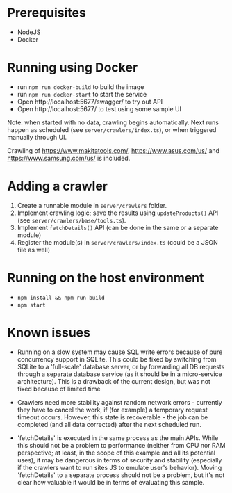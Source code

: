 # Prerequisites

- NodeJS
- Docker

# Running using Docker

- run `npm run docker-build` to build the image
- run `npm run docker-start` to start the service
- Open http://localhost:5677/swagger/ to try out API
- Open http://localhost:5677/ to test using some sample UI

Note: when started with no data, crawling begins automatically. Next runs happen as scheduled (see `server/crawlers/index.ts`), or when triggered manually through UI.

Crawling of https://www.makitatools.com/,  https://www.asus.com/us/ and https://www.samsung.com/us/ is included.

# Adding a crawler

1. Create a runnable module in `server/crawlers` folder.
2. Implement crawling logic; save the results using `updateProducts()` API (see `server/crawlers/base/tools.ts`).
3. Implement `fetchDetails()` API (can be done in the same or a separate module)
4. Register the module(s) in `server/crawlers/index.ts` (could be a JSON file as well)

# Running on the host environment

- `npm install && npm run build`
- `npm start`

# Known issues

- Running on a slow system may cause SQL write errors because of pure concurrency support in SQLite. This could be fixed by switching from SQLite to a 'full-scale' database server, or by forwarding all DB requests through a separate database service (as it should be in a micro-service architecture). This is a drawback of the current design, but was not fixed because of limited time

- Crawlers need more stability against random network errors - currently they have to cancel the work, if (for example) a temporary request timeout occurs. However, this state is recoverable - the job can be completed (and all data corrected) after the next scheduled run.

- 'fetchDetails' is executed in the same process as the main APIs. While this should not be a problem to performance (neither from CPU nor RAM perspective; at least, in the scope of this example and all its potential uses), it may be dangerous in terms of security and stability (especially if the crawlers want to run sites JS to emulate user's behavior). Moving 'fetchDetails' to a separate process should not be a problem, but it's not clear how valuable it would be in terms of evaluating this sample.
